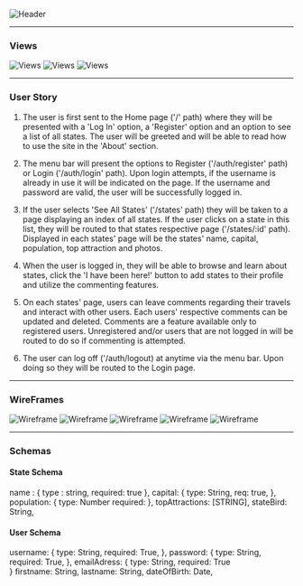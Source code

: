 ![Header](https://i.imgur.com/4DBUyqZ.png) 


***

### Views 


![Views](https://i.imgur.com/tXuArBp.png)
![Views](https://i.imgur.com/MGyTY1D.png)
![Views](https://i.imgur.com/OUv87K4.png)



___

### User Story


1) The user is first sent to the Home page ('/' path) where they will be presented with a 'Log In' option, a 'Register' option and an option to see a list of all states. The user will be greeted and will be able to read how to use the site in the 'About' section. 

2) The menu bar will present the options to Register ('/auth/register' path) or Login ('/auth/login' path). Upon login attempts, if the username is already in use it will be indicated on the page. If the username and password are valid, the user will be successfully logged in.

3) If the user selects 'See All States' ('/states' path) they will be taken to a page displaying an index of all states. If the user clicks on a state in this list, they will be routed to that states respective page ('/states/:id' path). Displayed in each states' page will be the states' name, capital, population, top attraction and photos. 

4) When the user is logged in, they will be able to browse and learn about states, click the 'I have been here!' button to add states to their profile and utilize the commenting features. 

5) On each states' page, users can leave comments regarding their travels and interact with other users. Each users' respective comments can be updated and deleted. Comments are a feature available only to registered users. Unregistered and/or users that are not logged in will be routed to do so if commenting is attempted.

6) The user can log off ('/auth/logout) at anytime via the menu bar. Upon doing so they will be routed to the Login page.



___


### WireFrames
![Wireframe](https://i.imgur.com/MpnQ7Rp.jpg)
![Wireframe](https://i.imgur.com/Ja4shyo.jpg)
![Wireframe](https://i.imgur.com/bNKrE9T.jpg)
![Wireframe](https://i.imgur.com/pyq2xok.jpg)
![Wireframe](https://i.imgur.com/HN9yTVs.jpg)



___

### Schemas

#### State Schema

name : {
	type : string,
	required: true
},
capital: {
	type: String,
	req: true, 
},
population: {
	type: Number
	required: 
},
topAttractions: [STRING],
stateBird: String, 


#### User Schema

username: {
	type: String,
	required: True, 
},
password: {
	type: String, 
	required: True, 
},
emailAdress: {
	type: String, 
	required: True  
} 
firstname: String, 
lastname: String,
dateOfBirth: Date,
